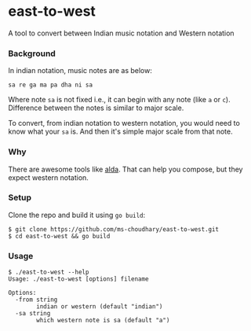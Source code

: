 # east-to-west
A tool to convert between Indian music notation and Western notation

### Background

In indian notation, music notes are as below:

```
sa re ga ma pa dha ni sa
```

Where note `sa` is not fixed i.e., it can begin with any note (like `a` or `c`). Difference between the notes is similar to major scale. 

To convert, from indian notation to western notation, you would need to know
what your `sa` is. And then it's simple major scale from that note.

### Why

There are awesome tools like [alda](https://github.com/alda-lang/alda). That can
help you compose, but they expect western notation.

### Setup

Clone the repo and build it using `go build`:

```
$ git clone https://github.com/ms-choudhary/east-to-west.git
$ cd east-to-west && go build
```

### Usage

```
$ ./east-to-west --help
Usage: ./east-to-west [options] filename

Options:
  -from string
        indian or western (default "indian")
  -sa string
        which western note is sa (default "a")
```
